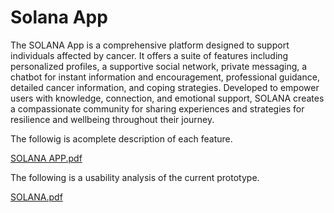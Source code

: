 # Solana App


The SOLANA App is a comprehensive platform designed to support individuals affected by cancer. It offers a suite of features including personalized profiles, a supportive social network, private messaging, a chatbot for instant information and encouragement, professional guidance, detailed cancer information, and coping strategies. Developed to empower users with knowledge, connection, and emotional support, SOLANA creates a compassionate community for sharing experiences and strategies for resilience and wellbeing throughout their journey.

The followig is acomplete description of each feature.

[SOLANA APP.pdf](https://github.com/930r91na/Solana/files/14289166/SOLANA.APP.pdf)


The following is a usability analysis of the current prototype.

[SOLANA.pdf](https://github.com/930r91na/Solana/files/14289167/SOLANA.pdf)
